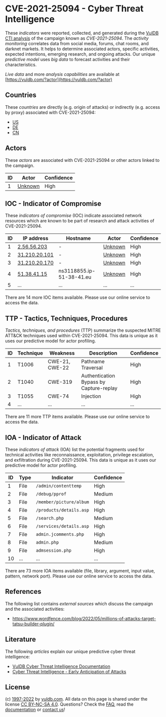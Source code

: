 # CVE-2021-25094 - Cyber Threat Intelligence

These _indicators_ were reported, collected, and generated during the [VulDB CTI analysis](https://vuldb.com/?kb.cti) of the campaign known as _CVE-2021-25094_. The _activity monitoring_ correlates data from social media, forums, chat rooms, and darknet markets. It helps to determine associated actors, specific activities, expected intentions, emerging research, and ongoing attacks. Our unique _predictive model_ uses _big data_ to forecast activities and their characteristics.

_Live data_ and more _analysis capabilities_ are available at [https://vuldb.com/?actor](https://vuldb.com/?actor)

## Countries

These _countries_ are directly (e.g. origin of attacks) or indirectly (e.g. access by proxy) associated with CVE-2021-25094:

* [US](https://vuldb.com/?country.us)
* [DE](https://vuldb.com/?country.de)
* [CN](https://vuldb.com/?country.cn)

## Actors

These _actors_ are associated with CVE-2021-25094 or other actors linked to the campaign.

ID | Actor | Confidence
-- | ----- | ----------
1 | [Unknown](https://vuldb.com/?actor.unknown) | High

## IOC - Indicator of Compromise

These _indicators of compromise_ (IOC) indicate associated network resources which are known to be part of research and attack activities of CVE-2021-25094.

ID | IP address | Hostname | Actor | Confidence
-- | ---------- | -------- | ----- | ----------
1 | [2.56.56.203](https://vuldb.com/?ip.2.56.56.203) | - | [Unknown](https://vuldb.com/?actor.unknown) | High
2 | [31.210.20.101](https://vuldb.com/?ip.31.210.20.101) | - | [Unknown](https://vuldb.com/?actor.unknown) | High
3 | [31.210.20.170](https://vuldb.com/?ip.31.210.20.170) | - | [Unknown](https://vuldb.com/?actor.unknown) | High
4 | [51.38.41.15](https://vuldb.com/?ip.51.38.41.15) | ns3118855.ip-51-38-41.eu | [Unknown](https://vuldb.com/?actor.unknown) | High
5 | ... | ... | ... | ...

There are 14 more IOC items available. Please use our online service to access the data.

## TTP - Tactics, Techniques, Procedures

_Tactics, techniques, and procedures_ (TTP) summarize the suspected MITRE ATT&CK techniques used within CVE-2021-25094. This data is unique as it uses our predictive model for actor profiling.

ID | Technique | Weakness | Description | Confidence
-- | --------- | -------- | ----------- | ----------
1 | T1006 | CWE-21, CWE-22 | Pathname Traversal | High
2 | T1040 | CWE-319 | Authentication Bypass by Capture-replay | High
3 | T1055 | CWE-74 | Injection | High
4 | ... | ... | ... | ...

There are 11 more TTP items available. Please use our online service to access the data.

## IOA - Indicator of Attack

These _indicators of attack_ (IOA) list the potential fragments used for technical activities like reconnaissance, exploitation, privilege escalation, and exfiltration during CVE-2021-25094. This data is unique as it uses our predictive model for actor profiling.

ID | Type | Indicator | Confidence
-- | ---- | --------- | ----------
1 | File | `/admin/contenttemp` | High
2 | File | `/debug/pprof` | Medium
3 | File | `/member/picture/album` | High
4 | File | `/products/details.asp` | High
5 | File | `/search.php` | Medium
6 | File | `/services/details.asp` | High
7 | File | `admin.jcomments.php` | High
8 | File | `admin.php` | Medium
9 | File | `admsession.php` | High
10 | ... | ... | ...

There are 73 more IOA items available (file, library, argument, input value, pattern, network port). Please use our online service to access the data.

## References

The following list contains _external sources_ which discuss the campaign and the associated activities:

* https://www.wordfence.com/blog/2022/05/millions-of-attacks-target-tatsu-builder-plugin/

## Literature

The following _articles_ explain our unique predictive cyber threat intelligence:

* [VulDB Cyber Threat Intelligence Documentation](https://vuldb.com/?kb.cti)
* [Cyber Threat Intelligence - Early Anticipation of Attacks](https://www.scip.ch/en/?labs.20201022)

## License

(c) [1997-2022](https://vuldb.com/?kb.changelog) by [vuldb.com](https://vuldb.com/?kb.about). All data on this page is shared under the license [CC BY-NC-SA 4.0](https://creativecommons.org/licenses/by-nc-sa/4.0/). Questions? Check the [FAQ](https://vuldb.com/?kb.faq), read the [documentation](https://vuldb.com/?kb) or [contact us](https://vuldb.com/?contact)!
